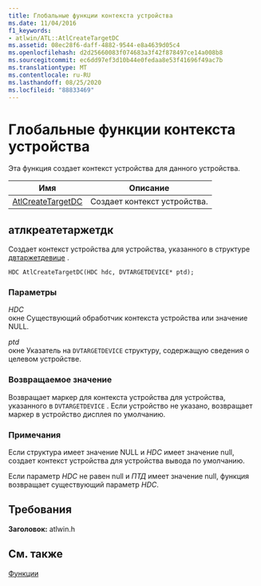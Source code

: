 ```yaml
---
title: Глобальные функции контекста устройства
ms.date: 11/04/2016
f1_keywords:
- atlwin/ATL::AtlCreateTargetDC
ms.assetid: 08ec28f6-daff-4882-9544-e8a4639d05c4
ms.openlocfilehash: d2d25660083f074683a3f42f878497ce14a008b8
ms.sourcegitcommit: ec6dd97ef3d10b44e0fedaa8e53f41696f49ac7b
ms.translationtype: MT
ms.contentlocale: ru-RU
ms.lasthandoff: 08/25/2020
ms.locfileid: "88833469"
---
```

# <a name="device-context-global-functions"></a>Глобальные функции контекста устройства

Эта функция создает контекст устройства для данного устройства.

|Имя|Описание|
|-|-|
|[AtlCreateTargetDC](#atlcreatetargetdc)|Создает контекст устройства.|

## <a name="atlcreatetargetdc"></a><a name="atlcreatetargetdc"></a> атлкреатетаржетдк

Создает контекст устройства для устройства, указанного в структуре [двтаржетдевице](/windows/win32/api/objidl/ns-objidl-dvtargetdevice) .

```
HDC AtlCreateTargetDC(HDC hdc, DVTARGETDEVICE* ptd);
```

### <a name="parameters"></a>Параметры

*HDC*<br/>
окне Существующий обработчик контекста устройства или значение NULL.

*ptd*<br/>
окне Указатель на `DVTARGETDEVICE` структуру, содержащую сведения о целевом устройстве.

### <a name="return-value"></a>Возвращаемое значение

Возвращает маркер для контекста устройства для устройства, указанного в `DVTARGETDEVICE` . Если устройство не указано, возвращает маркер в устройство дисплея по умолчанию.

### <a name="remarks"></a>Примечания

Если структура имеет значение NULL и *HDC* имеет значение null, создает контекст устройства для устройства вывода по умолчанию.

Если параметр *HDC* не равен null и *ПТД* имеет значение null, функция возвращает существующий параметр *HDC*.

## <a name="requirements"></a>Требования

**Заголовок:** atlwin.h

## <a name="see-also"></a>См. также

[Функции](../../atl/reference/atl-functions.md)
